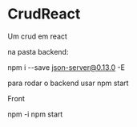 # CrudReact
Um crud em react

na pasta backend:

npm i --save json-server@0.13.0 -E     

para rodar o backend usar npm start

Front

npm -i
npm start

